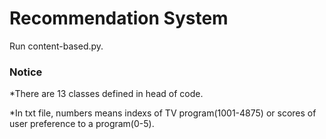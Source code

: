 # Recommendation System

Run content-based.py.

### Notice

*There are 13 classes defined in head of code.

*In txt file, numbers means indexs of TV program(1001-4875) or scores of user preference to a program(0-5).
